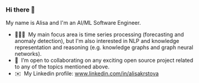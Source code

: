### Hi there 👋


<!-- **akrstova/AKrstova** is a ✨ _special_ ✨ repository because its `README.md` (this file) appears on your GitHub profile.

Here are some ideas to get you started: -->

My name is Alisa and I'm an AI/ML Software Engineer.

- 👩🏼‍💻&nbsp; My main focus area is time series processing (forecasting and anomaly detection), but I'm also interested in NLP and knowledge representation and reasoning (e.g. knowledge graphs and graph neural networks).
- 🤝 &nbsp;I’m open to collaborating on any exciting open source project related to any of the topics mentioned above. 
- ✉️ &nbsp;My Linkedin profile: www.linkedin.com/in/alisakrstova
<!-- - 💡 Fun fact: I love space engineering!
 -->

